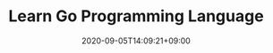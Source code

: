 ---
title: "Learn Go Programming Language"
description: "Learn Go Programming Language"
date: 2020-09-05T14:09:21+09:00
draft: false
weight: -100
collapsible: true
link: Learn
---